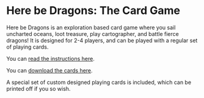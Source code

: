 # Here be Dragons: The Card Game

Here be Dragons is an exploration based card game where you sail uncharted oceans, loot treasure, play cartographer, and battle fierce dragons! It is designed for 2-4 players, and can be played with a regular set of playing cards.

You can [read the instructions here](game/instructions.md).

You can [download the cards here](cards/cards.md).

A special set of custom designed playing cards is included, which can be printed off if you so wish.